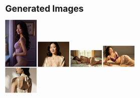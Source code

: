 # Generated Images



<img src="2025_10_16_01.webp" width="100"/> <img src="2025_10_16_02.webp" width="100"/> <img src="2025_10_16_03.webp" width="100"/> <img src="2025_10_16_04.webp" width="100"/> <img src="2025_10_16_05.webp" width="100"/>